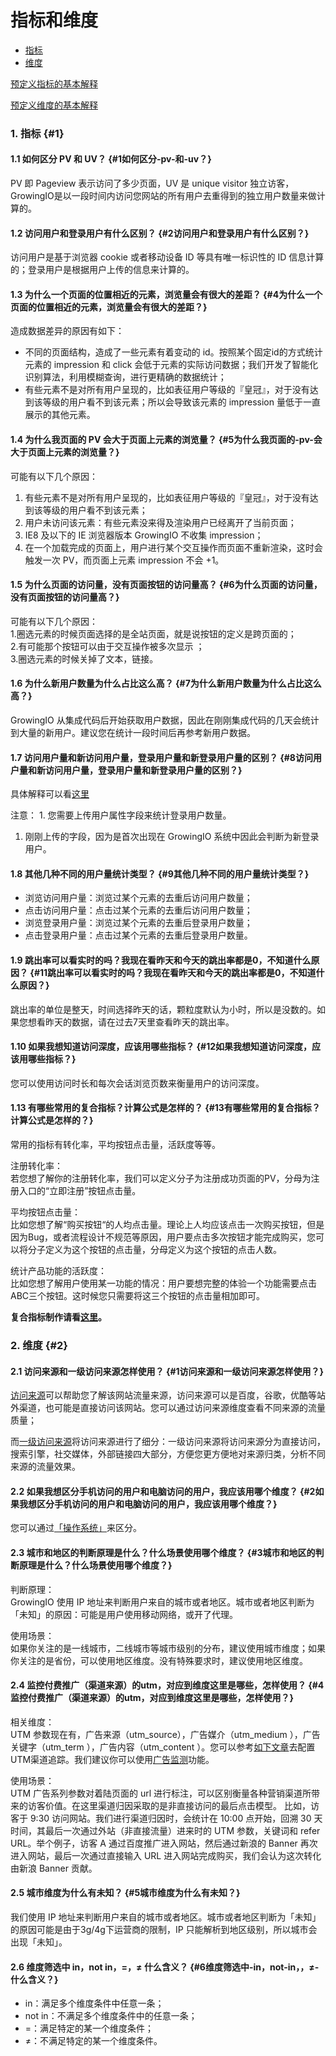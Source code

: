 # 指标和维度

* [指标](faq-metrics-dimensions.md#1)
* [维度](faq-metrics-dimensions.md#2)

[预定义指标的基本解释](../data-defination/events-metrics/predefined-metrics.md)

[预定义维度的基本解释](../data-defination/dimensions/predefined-dimensions.md)

### 1. 指标 {#1}

#### 1.1 如何区分 PV 和 UV？ {#1如何区分-pv-和-uv？}

PV 即 Pageview 表示访问了多少页面，UV 是 unique visitor 独立访客，GrowingIO是以一段时间内访问您网站的所有用户去重得到的独立用户数量来做计算的。

#### 1.2 访问用户和登录用户有什么区别？ {#2访问用户和登录用户有什么区别？}

访问用户是基于浏览器 cookie 或者移动设备 ID 等具有唯一标识性的 ID 信息计算的；登录用户是根据用户上传的信息来计算的。

#### 1.3 为什么一个页面的位置相近的元素，浏览量会有很大的差距？ {#4为什么一个页面的位置相近的元素，浏览量会有很大的差距？}

造成数据差异的原因有如下：

* 不同的页面结构，造成了一些元素有着变动的 id。按照某个固定id的方式统计元素的 impression 和 click 会低于元素的实际访问数据；我们开发了智能化识别算法，利用模糊查询，进行更精确的数据统计；
* 有些元素不是对所有用户呈现的，比如表征用户等级的『皇冠』，对于没有达到该等级的用户看不到该元素；所以会导致该元素的 impression 量低于一直展示的其他元素。

#### 1.4 为什么我页面的 PV 会大于页面上元素的浏览量？ {#5为什么我页面的-pv-会大于页面上元素的浏览量？}

可能有以下几个原因：

1. 有些元素不是对所有用户呈现的，比如表征用户等级的『皇冠』，对于没有达到该等级的用户看不到该元素；
2. 用户未访问该元素：有些元素没来得及渲染用户已经离开了当前页面；
3. IE8 及以下的 IE 浏览器版本 GrowingIO 不收集 impression；
4. 在一个加载完成的页面上，用户进行某个交互操作而页面不重新渲染，这时会触发一次 PV，而页面上元素 impression 不会 +1。

#### 1.5 为什么页面的访问量，没有页面按钮的访问量高？ {#6为什么页面的访问量，没有页面按钮的访问量高？}

可能有以下几个原因：  
1.圈选元素的时候页面选择的是全站页面，就是说按钮的定义是跨页面的；  
2.有可能那个按钮可以由于交互操作被多次显示 ；  
3.圈选元素的时候关掉了文本，链接。

#### 1.6 为什么新用户数量为什么占比这么高？ {#7为什么新用户数量为什么占比这么高？}

GrowingIO 从集成代码后开始获取用户数据，因此在刚刚集成代码的几天会统计到大量的新用户。建议您在统计一段时间后再参考新用户数据。

#### 1.7 访问用户量和新访问用户量，登录用户量和新登录用户量的区别？ {#8访问用户量和新访问用户量，登录用户量和新登录用户量的区别？}

具体解释可以看[这里](../data-defination/events-metrics/predefined-metrics.md#di-er-bu-fen-yong-hu-ji-zhi-biao)

注意： 1. 您需要上传用户属性字段来统计登录用户数量。

1. 刚刚上传的字段，因为是首次出现在 GrowingIO 系统中因此会判断为新登录用户。

#### 1.8 其他几种不同的用户量统计类型？ {#9其他几种不同的用户量统计类型？}

* 浏览访问用户量：浏览过某个元素的去重后访问用户数量；
* 点击访问用户量：点击过某个元素的去重后访问用户数量；
* 浏览登录用户量：浏览过某个元素的去重后登录用户数量；
* 点击登录用户量：点击过某个元素的去重后登录用户数量。

#### 1.9 跳出率可以看实时的吗？我现在看昨天和今天的跳出率都是0，不知道什么原因？ {#11跳出率可以看实时的吗？我现在看昨天和今天的跳出率都是0，不知道什么原因？}

跳出率的单位是整天，时间选择昨天的话，颗粒度默认为小时，所以是没数的。如果您想看昨天的数据，请在过去7天里查看昨天的跳出率。

#### 1.10 如果我想知道访问深度，应该用哪些指标？ {#12如果我想知道访问深度，应该用哪些指标？}

您可以使用访问时长和每次会话浏览页数来衡量用户的访问深度。

#### 1.13 有哪些常用的复合指标？计算公式是怎样的？ {#13有哪些常用的复合指标？计算公式是怎样的？}

常用的指标有转化率，平均按钮点击量，活跃度等等。

注册转化率：  
若您想了解你的注册转化率，我们可以定义分子为注册成功页面的PV，分母为注册入口的“立即注册”按钮点击量。

平均按钮点击量：  
比如您想了解“购买按钮“的人均点击量。理论上人均应该点击一次购买按钮，但是因为Bug，或者流程设计不规范等原因，用户要点击多次按钮才能完成购买，您可以将分子定义为这个按钮的点击量，分母定义为这个按钮的点击人数。

统计产品功能的活跃度：  
比如您想了解用户使用某一功能的情况：用户要想完整的体验一个功能需要点击ABC三个按钮。这时候您只需要将这三个按钮的点击量相加即可。

**复合指标制作请看**[**这里**]()**。**

### 2. 维度 {#2}

#### 2.1 访问来源和一级访问来源怎样使用？ {#1访问来源和一级访问来源怎样使用？}

[访问来源](../data-defination/dimensions/predefined-dimensions.md#11)可以帮助您了解该网站流量来源，访问来源可以是百度，谷歌，优酷等站外渠道，也可能是直接访问该网站。您可以通过访问来源维度查看不同来源的流量质量；

而[一级访问来源](../data-defination/dimensions/predefined-dimensions.md#12)将访问来源进行了细分：一级访问来源将访问来源分为直接访问，搜索引擎，社交媒体，外部链接四大部分，方便您更方便地对来源归类，分析不同来源的流量效果。

#### 2.2 如果我想区分手机访问的用户和电脑访问的用户，我应该用哪个维度？ {#2如果我想区分手机访问的用户和电脑访问的用户，我应该用哪个维度？}

您可以通过[「操作系统」](../data-defination/dimensions/predefined-dimensions.md#33)来区分。

#### 2.3 城市和地区的判断原理是什么？什么场景使用哪个维度？ {#3城市和地区的判断原理是什么？什么场景使用哪个维度？}

判断原理：  
GrowingIO 使用 IP 地址来判断用户来自的城市或者地区。城市或者地区判断为「未知」的原因：可能是用户使用移动网络，或开了代理。

使用场景：  
如果你关注的是一线城市，二线城市等城市级别的分布，建议使用城市维度；如果你关注的是省份，可以使用地区维度。没有特殊要求时，建议使用地区维度。

#### 2.4 监控付费推广（渠道来源）的utm，对应到维度这里是哪些，怎样使用？ {#4监控付费推广（渠道来源）的utm，对应到维度这里是哪些，怎样使用？}

相关维度：  
UTM 参数现在有，广告来源（utm\_source），广告媒介（utm\_medium ），广告关键字（utm\_term ），广告内容（utm\_content ）。您可以参考[如下文章](../data-analytics/ads-tracking/utm-parameters.md)去配置UTM渠道追踪。我们建议你可以使用[广告监测](../data-analytics/ads-tracking/)功能。

使用场景：  
UTM 广告系列参数对着陆页面的 url 进行标注，可以区别衡量各种营销渠道所带来的访客价值。在这里渠道归因采取的是非直接访问的最后点击模型。 比如，访客于 9:30 访问网站。我们进行渠道归因时，会统计在 10:00 点开始，回溯 30 天时间，其最后一次通过外站（非直接流量）进来时的 UTM 参数，关键词和 refer URL。举个例子，访客 A 通过百度推广进入网站，然后通过新浪的 Banner 再次进入网站，最后一次通过直接输入 URL 进入网站完成购买，我们会认为这次转化由新浪 Banner 贡献。

#### 2.5 城市维度为什么有未知？ {#5城市维度为什么有未知？}

我们使用 IP 地址来判断用户来自的城市或者地区。城市或者地区判断为「未知」的原因可能是由于3g/4g下运营商的限制，IP 只能解析到地区级别，所以城市会出现「未知」。

#### 2.6 维度筛选中 in，not in，=，≠ 什么含义？ {#6维度筛选中-in，not-in，，≠-什么含义？}

* in：满足多个维度条件中任意一条；
* not in：不满足多个维度条件中的任意一条；
* =：满足特定的某一个维度条件；
* ≠：不满足特定的某一个维度条件。

